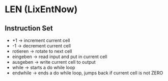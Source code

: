 # LEN (LixEntNow)

## Instruction Set
- +1 -> increment current cell
- -1 -> decrement current cell
- rotieren -> rotate to next cell
- eingeben -> read input and put in current cell
- ausgeben -> write current cell to output
- while -> starts a do while loop
- endwhile -> ends a do while loop, jumps back if current cell is not ZERO
